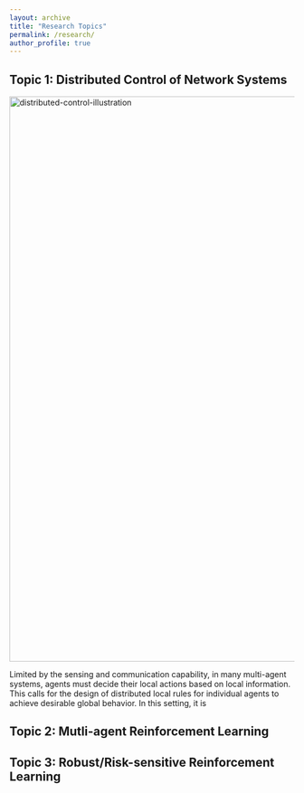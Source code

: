 ```yaml
---
layout: archive
title: "Research Topics"
permalink: /research/
author_profile: true
---
```


Topic 1: Distributed Control of Network Systems
----
<img src="https://dianyu420376.github.io/runyu-cathy-zhang.github.io/images/distributed-control.png" alt="distributed-control-illustration" width="1000" height="auto">

Limited by the sensing and communication capability, in many multi-agent systems, agents must decide their local actions based on local information. This calls for the design of distributed local rules for individual agents to achieve desirable global behavior.
In this setting, it is 




Topic 2: Mutli-agent Reinforcement Learning
----


Topic 3:  Robust/Risk-sensitive Reinforcement Learning
----


